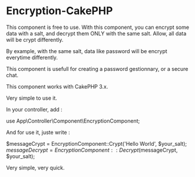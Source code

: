 # Encryption-CakePHP

This component is free to use. 
With this component, you can encrypt some data with a salt, and decrypt them ONLY with the same salt. Allow, all data will be crypt differently.

By example, with the same salt, data like password will be encrypt everytime differently.

This component is usefull for creating a password gestionnary, or a secure chat.

This component works with CakePHP 3.x.

Very simple to use it.

In your controller, add :
  
  use App\Controller\Component\EncryptionComponent;

And for use it, juste write :
  
  $messageCrypt = EncryptionComponent::Crypt('Hello World', $your_salt);
  $messageDecrypt = EncryptionComponent::Decrypt($messageCrypt, $your_salt);

Very simple, very quick.
